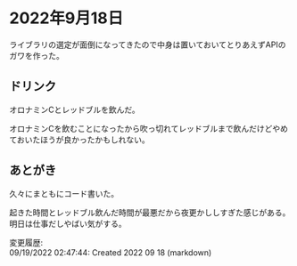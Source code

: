 # 2022年9月18日

ライブラリの選定が面倒になってきたので中身は置いておいてとりあえずAPIのガワを作った。

## ドリンク

オロナミンCとレッドブルを飲んだ。

オロナミンCを飲むことになったから吹っ切れてレッドブルまで飲んだけどやめておいたほうが良かったかもしれない。

## あとがき

久々にまともにコード書いた。

起きた時間とレッドブル飲んだ時間が最悪だから夜更かししすぎた感じがある。明日は仕事だしやばい気がする。

変更履歴:  
09/19/2022 02:47:44: Created 2022 09 18 (markdown)  
